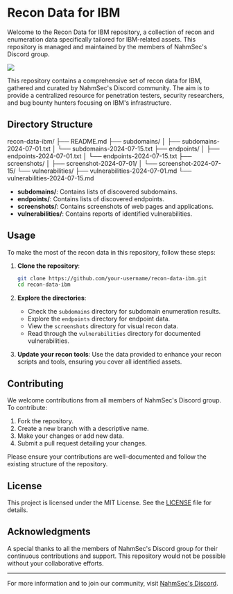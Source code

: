 # Recon Data for IBM

Welcome to the Recon Data for IBM repository, a collection of recon and enumeration data specifically tailored for IBM-related assets. This repository is managed and maintained by the members of NahmSec's Discord group.

![](https://ibb.co/VpTk6VN)

This repository contains a comprehensive set of recon data for IBM, gathered and curated by NahmSec's Discord community. The aim is to provide a centralized resource for penetration testers, security researchers, and bug bounty hunters focusing on IBM's infrastructure.

## Directory Structure

recon-data-ibm/
├── README.md
├── subdomains/
│ ├── subdomains-2024-07-01.txt
│ └── subdomains-2024-07-15.txt
├── endpoints/
│ ├── endpoints-2024-07-01.txt
│ └── endpoints-2024-07-15.txt
├── screenshots/
│ ├── screenshot-2024-07-01/
│ └── screenshot-2024-07-15/
└── vulnerabilities/
├── vulnerabilities-2024-07-01.md
└── vulnerabilities-2024-07-15.md


- **subdomains/**: Contains lists of discovered subdomains.
- **endpoints/**: Contains lists of discovered endpoints.
- **screenshots/**: Contains screenshots of web pages and applications.
- **vulnerabilities/**: Contains reports of identified vulnerabilities.

## Usage

To make the most of the recon data in this repository, follow these steps:

1. **Clone the repository**:
    ```sh
    git clone https://github.com/your-username/recon-data-ibm.git
    cd recon-data-ibm
    ```

2. **Explore the directories**:
    - Check the `subdomains` directory for subdomain enumeration results.
    - Explore the `endpoints` directory for endpoint data.
    - View the `screenshots` directory for visual recon data.
    - Read through the `vulnerabilities` directory for documented vulnerabilities.

3. **Update your recon tools**:
    Use the data provided to enhance your recon scripts and tools, ensuring you cover all identified assets.

## Contributing

We welcome contributions from all members of NahmSec's Discord group. To contribute:

1. Fork the repository.
2. Create a new branch with a descriptive name.
3. Make your changes or add new data.
4. Submit a pull request detailing your changes.

Please ensure your contributions are well-documented and follow the existing structure of the repository.

## License

This project is licensed under the MIT License. See the [LICENSE](LICENSE) file for details.

## Acknowledgments

A special thanks to all the members of NahmSec's Discord group for their continuous contributions and support. This repository would not be possible without your collaborative efforts.

---

For more information and to join our community, visit [NahmSec's Discord]([https://discord.gg/your-discord-invite](https://discord.com/channels/598608711186907146/1260861305787777088)).

